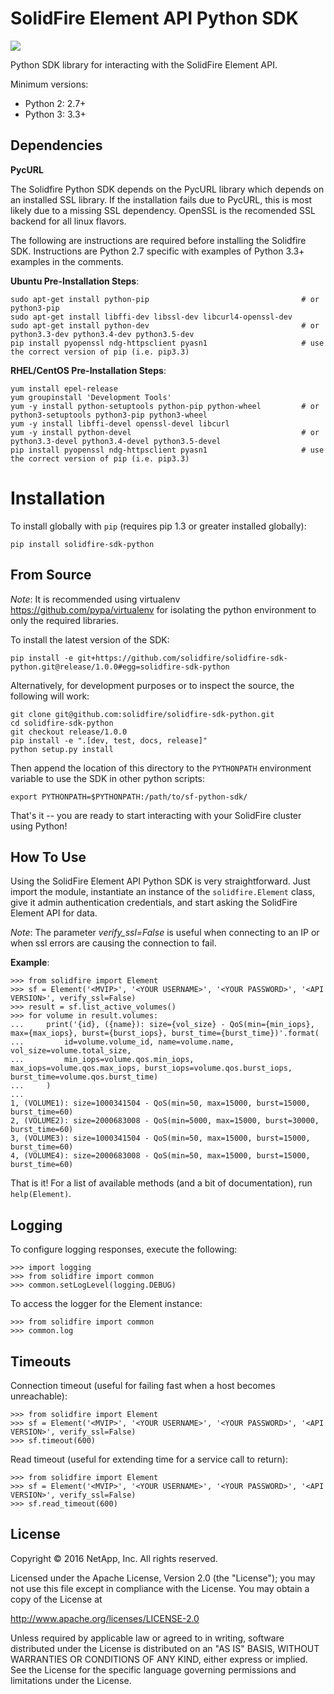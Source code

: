 SolidFire Element API Python SDK
================================

<img src="https://raw.githubusercontent.com/solidfire/solidfire-sdk-python/gh-pages/_static/PythonSDK-58x58.png ">

Python SDK library for interacting with the SolidFire Element API.

Minimum versions:

* Python 2: 2.7+
* Python 3: 3.3+

Dependencies
------------
**PycURL**

The Solidfire Python SDK depends on the PycURL library which depends on an installed SSL library.  If the installation fails due to PycURL, this is most likely due to a missing SSL dependency. OpenSSL is the recomended SSL backend for all linux flavors.

The following are instructions are required before installing the Solidfire SDK.  Instructions are Python 2.7 specific with examples of Python 3.3+ examples in the comments.

**Ubuntu Pre-Installation Steps**:
    
    sudo apt-get install python-pip                                  # or python3-pip
    sudo apt-get install libffi-dev libssl-dev libcurl4-openssl-dev
    sudo apt-get install python-dev                                  # or python3.3-dev python3.4-dev python3.5-dev
    pip install pyopenssl ndg-httpsclient pyasn1                     # use the correct version of pip (i.e. pip3.3)

**RHEL/CentOS Pre-Installation Steps**:
    
    yum install epel-release
    yum groupinstall 'Development Tools'
    yum -y install python-setuptools python-pip python-wheel         # or python3-setuptools python3-pip python3-wheel
    yum -y install libffi-devel openssl-devel libcurl
    yum -y install python-devel                                      # or python3.3-devel python3.4-devel python3.5-devel 
    pip install pyopenssl ndg-httpsclient pyasn1                     # use the correct version of pip (i.e. pip3.3)

Installation
============
To install globally with `pip` (requires pip 1.3 or greater installed globally):

    pip install solidfire-sdk-python

**From Source**
---------------
*Note*: It is recommended using virtualenv <https://github.com/pypa/virtualenv> for isolating the python environment to only the required libraries.

To install the latest version of the SDK:

    pip install -e git+https://github.com/solidfire/solidfire-sdk-python.git@release/1.0.0#egg=solidfire-sdk-python

Alternatively, for development purposes or to inspect the source, the following will work:

    git clone git@github.com:solidfire/solidfire-sdk-python.git  
    cd solidfire-sdk-python  
    git checkout release/1.0.0
    pip install -e ".[dev, test, docs, release]"
    python setup.py install

Then append the location of this directory to the `PYTHONPATH` environment
variable to use the SDK in other python scripts:

    export PYTHONPATH=$PYTHONPATH:/path/to/sf-python-sdk/

That's it -- you are ready to start interacting with your SolidFire cluster using Python!

**How To Use**
--------------
Using the SolidFire Element API Python SDK is very straightforward.
Just import the module, instantiate an instance of the `solidfire.Element` class, give it admin authentication 
credentials, and start asking the SolidFire Element API for data.

*Note*: The parameter *verify_ssl=False* is useful when connecting to an IP or when ssl errors are causing the connection to fail.

**Example**:

    >>> from solidfire import Element
    >>> sf = Element('<MVIP>', '<YOUR USERNAME>', '<YOUR PASSWORD>', '<API VERSION>', verify_ssl=False)
    >>> result = sf.list_active_volumes()
    >>> for volume in result.volumes:
    ...     print('{id}, ({name}): size={vol_size} - QoS(min={min_iops}, max={max_iops}, burst={burst_iops}, burst_time={burst_time})'.format(
    ...         id=volume.volume_id, name=volume.name,  vol_size=volume.total_size,
    ...         min_iops=volume.qos.min_iops, max_iops=volume.qos.max_iops, burst_iops=volume.qos.burst_iops, burst_time=volume.qos.burst_time)
    ...     )
    ...
    1, (VOLUME1): size=1000341504 - QoS(min=50, max=15000, burst=15000, burst_time=60)
    2, (VOLUME2): size=2000683008 - QoS(min=5000, max=15000, burst=30000, burst_time=60)
    3, (VOLUME3): size=1000341504 - QoS(min=50, max=15000, burst=15000, burst_time=60)
    4, (VOLUME4): size=2000683008 - QoS(min=50, max=15000, burst=15000, burst_time=60)

That is it! For a list of available methods (and a bit of documentation), run `help(Element)`.

**Logging**
-----------
To configure logging responses, execute the following:

    >>> import logging
    >>> from solidfire import common
    >>> common.setLogLevel(logging.DEBUG)
  
To access the logger for the Element instance:

    >>> from solidfire import common
    >>> common.log

**Timeouts**
------------
Connection timeout (useful for failing fast when a host becomes unreachable):

    >>> from solidfire import Element
    >>> sf = Element('<MVIP>', '<YOUR USERNAME>', '<YOUR PASSWORD>', '<API VERSION>', verify_ssl=False)
    >>> sf.timeout(600)

Read timeout (useful for extending time for a service call to return):

    >>> from solidfire import Element
    >>> sf = Element('<MVIP>', '<YOUR USERNAME>', '<YOUR PASSWORD>', '<API VERSION>', verify_ssl=False)
    >>> sf.read_timeout(600)
    
**License**
-----------
Copyright © 2016 NetApp, Inc.  All rights reserved.

Licensed under the Apache License, Version 2.0 (the "License");
you may not use this file except in compliance with the License.
You may obtain a copy of the License at

<http://www.apache.org/licenses/LICENSE-2.0>

Unless required by applicable law or agreed to in writing, software
distributed under the License is distributed on an "AS IS" BASIS,
WITHOUT WARRANTIES OR CONDITIONS OF ANY KIND, either express or implied.
See the License for the specific language governing permissions and limitations under the License.
